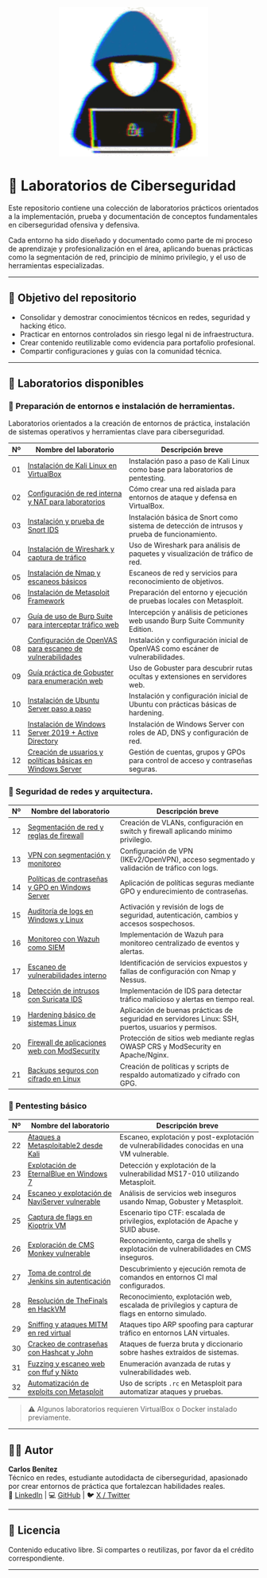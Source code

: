 <p align="center">
  <img src="https://github.com/cbenitez191/cbenitez191/blob/main/img/about_me.gif?raw=true" alt="About Me" width="300px">
</p>

# 🧪 Laboratorios de Ciberseguridad

Este repositorio contiene una colección de laboratorios prácticos orientados a la implementación, prueba y documentación de conceptos fundamentales en ciberseguridad ofensiva y defensiva.

Cada entorno ha sido diseñado y documentado como parte de mi proceso de aprendizaje y profesionalización en el área, aplicando buenas prácticas como la segmentación de red, principio de mínimo privilegio, y el uso de herramientas especializadas.

---

## 🎯 Objetivo del repositorio

- Consolidar y demostrar conocimientos técnicos en redes, seguridad y hacking ético.
- Practicar en entornos controlados sin riesgo legal ni de infraestructura.
- Crear contenido reutilizable como evidencia para portafolio profesional.
- Compartir configuraciones y guías con la comunidad técnica.

---

## 📂 Laboratorios disponibles

### 🧰 Preparación de entornos e instalación de herramientas.

Laboratorios orientados a la creación de entornos de práctica, instalación de sistemas operativos y herramientas clave para ciberseguridad.

| Nº  | Nombre del laboratorio                                              | Descripción breve                                                                 |
|-----|---------------------------------------------------------------------|------------------------------------------------------------------------------------|
| 01  | [Instalación de Kali Linux en VirtualBox](./lab-00-kali-virtualbox)               | Instalación paso a paso de Kali Linux como base para laboratorios de pentesting. |
| 02  | [Configuración de red interna y NAT para laboratorios](./lab-00-redes-virtualbox) | Cómo crear una red aislada para entornos de ataque y defensa en VirtualBox.      |
| 03  | [Instalación y prueba de Snort IDS](./lab-00-snort-instalacion)                   | Instalación básica de Snort como sistema de detección de intrusos y prueba de funcionamiento. |
| 04  | [Instalación de Wireshark y captura de tráfico](./lab-00-wireshark)               | Uso de Wireshark para análisis de paquetes y visualización de tráfico de red.    |
| 05  | [Instalación de Nmap y escaneos básicos](./lab-00-nmap-basico)                    | Escaneos de red y servicios para reconocimiento de objetivos.                     |
| 06  | [Instalación de Metasploit Framework](./lab-00-metasploit-instalar)               | Preparación del entorno y ejecución de pruebas locales con Metasploit.            |
| 07  | [Guía de uso de Burp Suite para interceptar tráfico web](./lab-00-burp-basico)    | Intercepción y análisis de peticiones web usando Burp Suite Community Edition.   |
| 08  | [Configuración de OpenVAS para escaneo de vulnerabilidades](./lab-00-openvas)     | Instalación y configuración inicial de OpenVAS como escáner de vulnerabilidades.  |
| 09  | [Guía práctica de Gobuster para enumeración web](./lab-00-gobuster-guia)          | Uso de Gobuster para descubrir rutas ocultas y extensiones en servidores web.     |
| 10  | [Instalación de Ubuntu Server paso a paso](./lab-00-ubuntu-server)                | Instalación y configuración inicial de Ubuntu con prácticas básicas de hardening. |
| 11  | [Instalación de Windows Server 2019 + Active Directory](./lab-00-windows-server-ad) | Instalación de Windows Server con roles de AD, DNS y configuración de red.       |
| 12  | [Creación de usuarios y políticas básicas en Windows Server](./lab-00-usuarios-gpos) | Gestión de cuentas, grupos y GPOs para control de acceso y contraseñas seguras.  |


### 🧱 Seguridad de redes y arquitectura.

| Nº  | Nombre del laboratorio                                                      | Descripción breve                                                                 |
|-----|-----------------------------------------------------------------------------|------------------------------------------------------------------------------------|
| 12  | [Segmentación de red y reglas de firewall](./lab-01-segmentacion-firewall) | Creación de VLANs, configuración en switch y firewall aplicando mínimo privilegio. |
| 13  | [VPN con segmentación y monitoreo](./lab-02-vpn-segmentacion)              | Configuración de VPN (IKEv2/OpenVPN), acceso segmentado y validación de tráfico con logs. |
| 14  | [Políticas de contraseñas y GPO en Windows Server](./lab-03-gpo-password-policy) | Aplicación de políticas seguras mediante GPO y endurecimiento de contraseñas. |
| 15  | [Auditoría de logs en Windows y Linux](./lab-04-logs-auditoria)            | Activación y revisión de logs de seguridad, autenticación, cambios y accesos sospechosos. |
| 16  | [Monitoreo con Wazuh como SIEM](./lab-05-wazuh-siem)                       | Implementación de Wazuh para monitoreo centralizado de eventos y alertas. |
| 17  | [Escaneo de vulnerabilidades interno](./lab-06-vulnerabilidades-nmap-nessus) | Identificación de servicios expuestos y fallas de configuración con Nmap y Nessus. |
| 18  | [Detección de intrusos con Suricata IDS](./lab-07-suricata-ids)            | Implementación de IDS para detectar tráfico malicioso y alertas en tiempo real. |
| 19  | [Hardening básico de sistemas Linux](./lab-08-linux-hardening)             | Aplicación de buenas prácticas de seguridad en servidores Linux: SSH, puertos, usuarios y permisos. |
| 20  | [Firewall de aplicaciones web con ModSecurity](./lab-09-modsecurity-waf)   | Protección de sitios web mediante reglas OWASP CRS y ModSecurity en Apache/Nginx. |
| 21  | [Backups seguros con cifrado en Linux](./lab-10-backups-cifrados)          | Creación de políticas y scripts de respaldo automatizado y cifrado con GPG. |


### 🧪 Pentesting básico

| Nº  | Nombre del laboratorio                                                  | Descripción breve                                                                 |
|-----|-------------------------------------------------------------------------|------------------------------------------------------------------------------------|
| 22  | [Ataques a Metasploitable2 desde Kali](./lab-07-metasploitable2)       | Escaneo, explotación y post-explotación de vulnerabilidades conocidas en una VM vulnerable. |
| 23  | [Explotación de EternalBlue en Windows 7](./lab-11-eternalblue-win7)   | Detección y explotación de la vulnerabilidad MS17-010 utilizando Metasploit.      |
| 24  | [Escaneo y explotación de NaviServer vulnerable](./lab-12-naviservice-scan) | Análisis de servicios web inseguros usando Nmap, Gobuster y Metasploit.      |
| 25  | [Captura de flags en Kioptrix VM](./lab-13-kioptrix-vm-ctf)            | Escenario tipo CTF: escalada de privilegios, explotación de Apache y SUID abuse.  |
| 26  | [Exploración de CMS Monkey vulnerable](./lab-14-monkeycms-exploit)     | Reconocimiento, carga de shells y explotación de vulnerabilidades en CMS inseguros. |
| 27  | [Toma de control de Jenkins sin autenticación](./lab-15-jenkins-attack) | Descubrimiento y ejecución remota de comandos en entornos CI mal configurados.    |
| 28  | [Resolución de TheFinals en HackVM](./lab-16-hackvm-thefinals)         | Reconocimiento, explotación web, escalada de privilegios y captura de flags en entorno simulado. |
| 29  | [Sniffing y ataques MITM en red virtual](./lab-17-mitm-sniffing)       | Ataques tipo ARP spoofing para capturar tráfico en entornos LAN virtuales. |
| 30  | [Crackeo de contraseñas con Hashcat y John](./lab-18-password-cracking)| Ataques de fuerza bruta y diccionario sobre hashes extraídos de sistemas. |
| 31  | [Fuzzing y escaneo web con ffuf y Nikto](./lab-19-web-scanning)        | Enumeración avanzada de rutas y vulnerabilidades web. |
| 32  | [Automatización de exploits con Metasploit](./lab-20-msf-automatizado) | Uso de scripts `.rc` en Metasploit para automatizar ataques y pruebas. |

> ⚠ Algunos laboratorios requieren VirtualBox o Docker instalado previamente.


---

## 🧑‍💻 Autor

**Carlos Benítez**  
Técnico en redes, estudiante autodidacta de ciberseguridad, apasionado por crear entornos de práctica que fortalezcan habilidades reales.  
🔗 [LinkedIn](https://www.linkedin.com/in/cbenitez191/) | 💻 [GitHub](https://github.com/cbenitez191/cbtech.sec) | 🐦 [X / Twitter](https://x.com/Cbtech_Sec)

---

## 📝 Licencia

Contenido educativo libre. Si compartes o reutilizas, por favor da el crédito correspondiente.

---

